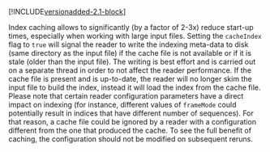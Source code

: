 [!INCLUDE[versionadded-2.1-block](includes/versionadded-2.1-block.md)]

Index caching allows to significantly (by a factor of 2-3x) reduce start-up times, especially when working with large input files. Setting the `cacheIndex` flag to `true` will signal the reader to write the indexing meta-data to disk (same directory as the input file) if the cache file is not available or if it is stale (older than the input file). The writing is best effort and is carried out on a separate thread in order to not affect the reader performance. If the cache file is present and is up-to-date, the reader will no longer skim the input file to build the index, instead it will load the index from the cache file. Please note that certain reader configuration parameters have a direct impact on indexing (for instance, different values of `frameMode` could potentially result in indices that have different number of sequences). For that reason, a cache file could be ignored by a reader with a configuration
different from the one that produced the cache. To see the full benefit of caching, the configuration should not be modified on subsequent reruns.